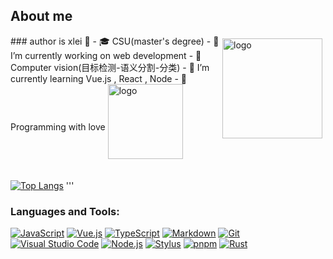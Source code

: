 ## About me

<img src="https://github-readme-stats.vercel.app/api?username=xlei1123&show_icons=true" alt="logo" height="160" align="right" style="margin: 5px; margin-bottom: 20px;" />
### author is xlei 👋
- 🎓 CSU(master's degree)
- 📖 I’m currently working on web development
- 🔭 Computer vision(目标检测-语义分割-分类)
- 🌈 I’m currently learning Vue.js , React , Node
- 🌸 Programming with love

<img src="https://github-profile-trophy.vercel.app/?username=gengyanlei&theme=flat" alt="logo" height="120" align="center" style="margin: auto; margin-bottom: 20px;" />

[![Top Langs](https://github-readme-stats.vercel.app/api/top-langs/?username=xlei1123&layout=compact)](https://github.com/gengyanlei/github-readme-stats)
'''

### Languages and Tools:
<p dir="auto"><a target="_blank" rel="noopener noreferrer" href="https://camo.githubusercontent.com/318695bb8bb3f74e026bb85d3b3a94aaf489017986ea5384d10a789617ec00ed/68747470733a2f2f696d672e736869656c64732e696f2f62616467652f4a6176615363726970742d4637444631453f7374796c653d666c61742d737175617265266c6f676f3d4a617661536372697074266c6f676f436f6c6f723d7768697465"><img src="https://camo.githubusercontent.com/318695bb8bb3f74e026bb85d3b3a94aaf489017986ea5384d10a789617ec00ed/68747470733a2f2f696d672e736869656c64732e696f2f62616467652f4a6176615363726970742d4637444631453f7374796c653d666c61742d737175617265266c6f676f3d4a617661536372697074266c6f676f436f6c6f723d7768697465" alt="JavaScript" data-canonical-src="https://img.shields.io/badge/JavaScript-F7DF1E?style=flat-square&amp;logo=JavaScript&amp;logoColor=white" style="max-width: 100%;"></a>
<a target="_blank" rel="noopener noreferrer" href="https://camo.githubusercontent.com/7d40774762a6559831664bbeb1b3d4e6b55ca155467da23c89cf8207cb063d64/68747470733a2f2f696d672e736869656c64732e696f2f62616467652f5675652e6a732d3446433038443f7374796c653d666c61742d737175617265266c6f676f3d5675652e6a73266c6f676f436f6c6f723d7768697465"><img src="https://camo.githubusercontent.com/7d40774762a6559831664bbeb1b3d4e6b55ca155467da23c89cf8207cb063d64/68747470733a2f2f696d672e736869656c64732e696f2f62616467652f5675652e6a732d3446433038443f7374796c653d666c61742d737175617265266c6f676f3d5675652e6a73266c6f676f436f6c6f723d7768697465" alt="Vue.js" data-canonical-src="https://img.shields.io/badge/Vue.js-4FC08D?style=flat-square&amp;logo=Vue.js&amp;logoColor=white" style="max-width: 100%;"></a>
<a target="_blank" rel="noopener noreferrer" href="https://camo.githubusercontent.com/71b77ec2da2b40e8f515fdb92fac8b4d53ed6c407db870970133d0049577d0e4/68747470733a2f2f696d672e736869656c64732e696f2f62616467652f547970655363726970742d3266373463303f7374796c653d666c61742d737175617265266c6f676f3d54797065536372697074266c6f676f436f6c6f723d7768697465"><img src="https://camo.githubusercontent.com/71b77ec2da2b40e8f515fdb92fac8b4d53ed6c407db870970133d0049577d0e4/68747470733a2f2f696d672e736869656c64732e696f2f62616467652f547970655363726970742d3266373463303f7374796c653d666c61742d737175617265266c6f676f3d54797065536372697074266c6f676f436f6c6f723d7768697465" alt="TypeScript" data-canonical-src="https://img.shields.io/badge/TypeScript-2f74c0?style=flat-square&amp;logo=TypeScript&amp;logoColor=white" style="max-width: 100%;"></a>
<a target="_blank" rel="noopener noreferrer" href="https://camo.githubusercontent.com/56a56218aad676ea38434119f83f871e62fa83b87d09e1eb486566c1f9536ece/68747470733a2f2f696d672e736869656c64732e696f2f62616467652f4d61726b446f776e2d3243384542423f7374796c653d666c61742d737175617265266c6f676f3d4d61726b646f776e266c6f676f436f6c6f723d7768697465"><img src="https://camo.githubusercontent.com/56a56218aad676ea38434119f83f871e62fa83b87d09e1eb486566c1f9536ece/68747470733a2f2f696d672e736869656c64732e696f2f62616467652f4d61726b446f776e2d3243384542423f7374796c653d666c61742d737175617265266c6f676f3d4d61726b646f776e266c6f676f436f6c6f723d7768697465" alt="Markdown" data-canonical-src="https://img.shields.io/badge/MarkDown-2C8EBB?style=flat-square&amp;logo=Markdown&amp;logoColor=white" style="max-width: 100%;"></a>
<a target="_blank" rel="noopener noreferrer" href="https://camo.githubusercontent.com/91271f210478908838baa7463daa6af4c78827b2d4d0a1ddfcdaf254b41edf87/68747470733a2f2f696d672e736869656c64732e696f2f62616467652f4769742d4630353033323f7374796c653d666c61742d737175617265266c6f676f3d476974266c6f676f436f6c6f723d7768697465"><img src="https://camo.githubusercontent.com/91271f210478908838baa7463daa6af4c78827b2d4d0a1ddfcdaf254b41edf87/68747470733a2f2f696d672e736869656c64732e696f2f62616467652f4769742d4630353033323f7374796c653d666c61742d737175617265266c6f676f3d476974266c6f676f436f6c6f723d7768697465" alt="Git" data-canonical-src="https://img.shields.io/badge/Git-F05032?style=flat-square&amp;logo=Git&amp;logoColor=white" style="max-width: 100%;"></a>
<a target="_blank" rel="noopener noreferrer" href="https://camo.githubusercontent.com/ebf1a2d8ce1e58753a2d30b2c2abb8b4afd4fbd9c46da88c6e6f0f7281598e70/68747470733a2f2f696d672e736869656c64732e696f2f62616467652f56697375616c5f53747564696f5f436f64652d3233616166323f7374796c653d666c61742d737175617265266c6f676f3d56697375616c2d53747564696f2d436f6465266c6f676f436f6c6f723d7768697465"><img src="https://camo.githubusercontent.com/ebf1a2d8ce1e58753a2d30b2c2abb8b4afd4fbd9c46da88c6e6f0f7281598e70/68747470733a2f2f696d672e736869656c64732e696f2f62616467652f56697375616c5f53747564696f5f436f64652d3233616166323f7374796c653d666c61742d737175617265266c6f676f3d56697375616c2d53747564696f2d436f6465266c6f676f436f6c6f723d7768697465" alt="Visual Studio Code" data-canonical-src="https://img.shields.io/badge/Visual_Studio_Code-23aaf2?style=flat-square&amp;logo=Visual-Studio-Code&amp;logoColor=white" style="max-width: 100%;"></a>
<a target="_blank" rel="noopener noreferrer" href="https://camo.githubusercontent.com/a3f3334e90b76678655dc24a64dfaf50c6c15bbbe75de87f321c792fa4c34795/68747470733a2f2f696d672e736869656c64732e696f2f62616467652f4e6f64652e6a732d3333393933333f7374796c653d666c61742d737175617265266c6f676f3d4e6f64652e6a73266c6f676f436f6c6f723d7768697465"><img src="https://camo.githubusercontent.com/a3f3334e90b76678655dc24a64dfaf50c6c15bbbe75de87f321c792fa4c34795/68747470733a2f2f696d672e736869656c64732e696f2f62616467652f4e6f64652e6a732d3333393933333f7374796c653d666c61742d737175617265266c6f676f3d4e6f64652e6a73266c6f676f436f6c6f723d7768697465" alt="Node.js" data-canonical-src="https://img.shields.io/badge/Node.js-339933?style=flat-square&amp;logo=Node.js&amp;logoColor=white" style="max-width: 100%;"></a>
<a target="_blank" rel="noopener noreferrer" href="https://camo.githubusercontent.com/cb378c4e16ed409dd1a084a2f98359150b43ff18c533160a5db498536eaa5974/68747470733a2f2f696d672e736869656c64732e696f2f62616467652f5374796c75732d3631444146423f7374796c653d666c61742d737175617265266c6f676f3d5374796c7573266c6f676f436f6c6f723d7768697465"><img src="https://camo.githubusercontent.com/cb378c4e16ed409dd1a084a2f98359150b43ff18c533160a5db498536eaa5974/68747470733a2f2f696d672e736869656c64732e696f2f62616467652f5374796c75732d3631444146423f7374796c653d666c61742d737175617265266c6f676f3d5374796c7573266c6f676f436f6c6f723d7768697465" alt="Stylus" data-canonical-src="https://img.shields.io/badge/Stylus-61DAFB?style=flat-square&amp;logo=Stylus&amp;logoColor=white" style="max-width: 100%;"></a>
<a target="_blank" rel="noopener noreferrer" href="https://camo.githubusercontent.com/23547d679b107eff115699cb00862e6026241de79c5edb60c40deb8de7a724a9/68747470733a2f2f696d672e736869656c64732e696f2f62616467652f706e706d2d6636393232303f7374796c653d666c61742d737175617265266c6f676f3d706e706d266c6f676f436f6c6f723d7768697465"><img src="https://camo.githubusercontent.com/23547d679b107eff115699cb00862e6026241de79c5edb60c40deb8de7a724a9/68747470733a2f2f696d672e736869656c64732e696f2f62616467652f706e706d2d6636393232303f7374796c653d666c61742d737175617265266c6f676f3d706e706d266c6f676f436f6c6f723d7768697465" alt="pnpm" data-canonical-src="https://img.shields.io/badge/pnpm-f69220?style=flat-square&amp;logo=pnpm&amp;logoColor=white" style="max-width: 100%;"></a>
<a target="_blank" rel="noopener noreferrer" href="https://camo.githubusercontent.com/81d99667201f7ef35e43229777935c6f7c13f274de5fa1d59114594d890ed7e0/68747470733a2f2f696d672e736869656c64732e696f2f62616467652f527573742d6566346130303f7374796c653d666c61742d737175617265266c6f676f3d52757374266c6f676f436f6c6f723d7768697465"><img src="https://camo.githubusercontent.com/81d99667201f7ef35e43229777935c6f7c13f274de5fa1d59114594d890ed7e0/68747470733a2f2f696d672e736869656c64732e696f2f62616467652f527573742d6566346130303f7374796c653d666c61742d737175617265266c6f676f3d52757374266c6f676f436f6c6f723d7768697465" alt="Rust" data-canonical-src="https://img.shields.io/badge/Rust-ef4a00?style=flat-square&amp;logo=Rust&amp;logoColor=white" style="max-width: 100%;"></a></p>
